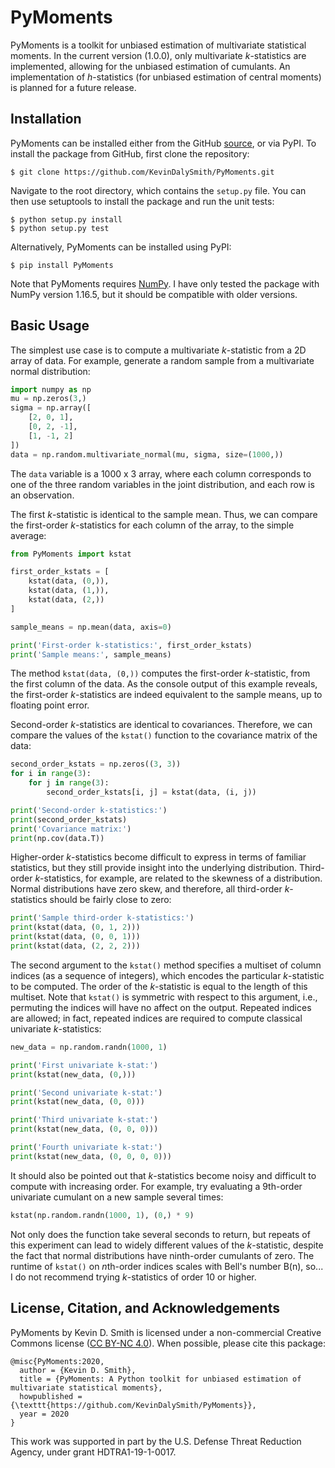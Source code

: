 # PyMoments

PyMoments is a toolkit for unbiased estimation of multivariate statistical moments. 
In the current version (1.0.0), only multivariate <i>k</i>-statistics are implemented,
allowing for the unbiased estimation of cumulants. 
An implementation of <i>h</i>-statistics (for unbiased estimation of central moments) is 
planned for a future release.

## Installation

PyMoments can be installed either from the GitHub 
[source](https://github.com/KevinDalySmith/PyMoments), or via PyPI. 
To install the package from GitHub, first clone the repository:
```
$ git clone https://github.com/KevinDalySmith/PyMoments.git
```
Navigate to the root directory, which contains the ```setup.py``` file.
You can then use setuptools to install the package and run the unit tests:
```
$ python setup.py install
$ python setup.py test
```
Alternatively, PyMoments can be installed using PyPI:
```
$ pip install PyMoments
```
Note that PyMoments requires [NumPy](https://numpy.org/). 
I have only tested the package with NumPy version 1.16.5, but it should be compatible
with older versions.

## Basic Usage

The simplest use case is to compute a multivariate <i>k</i>-statistic from a 2D array of data. 
For example, generate a random sample from a multivariate normal distribution:
```python
import numpy as np
mu = np.zeros(3,)
sigma = np.array([
    [2, 0, 1],
    [0, 2, -1],
    [1, -1, 2]
])
data = np.random.multivariate_normal(mu, sigma, size=(1000,))
```
The ```data``` variable is a 1000 x 3 array, where each column corresponds to one of the three
random variables in the joint distribution, and each row is an observation.

The first <i>k</i>-statistic is identical to the sample mean. Thus, we can compare the first-order
<i>k</i>-statistics for each column of the array, to the simple average:
```python
from PyMoments import kstat

first_order_kstats = [
    kstat(data, (0,)),
    kstat(data, (1,)),
    kstat(data, (2,))
]

sample_means = np.mean(data, axis=0)

print('First-order k-statistics:', first_order_kstats)
print('Sample means:', sample_means) 
```
The method ```kstat(data, (0,))``` computes the first-order <i>k</i>-statistic, from the first column
of the data. As the console output of this example reveals, the first-order <i>k</i>-statistics are
indeed equivalent to the sample means, up to floating point error.

Second-order <i>k</i>-statistics are identical to covariances. Therefore, we can compare the values
of the ```kstat()``` function to the covariance matrix of the data:
```python
second_order_kstats = np.zeros((3, 3))
for i in range(3):
    for j in range(3):
        second_order_kstats[i, j] = kstat(data, (i, j))

print('Second-order k-statistics:')
print(second_order_kstats)
print('Covariance matrix:')
print(np.cov(data.T))
```

Higher-order <i>k</i>-statistics become difficult to express in terms of familiar statistics, but
they still provide insight into the underlying distribution.
Third-order <i>k</i>-statistics, for example, are related to the skewness of a distribution. 
Normal distributions have zero skew, and therefore, all third-order <i>k</i>-statistics 
should be fairly close to zero:
```python 
print('Sample third-order k-statistics:') 
print(kstat(data, (0, 1, 2)))
print(kstat(data, (0, 0, 1)))
print(kstat(data, (2, 2, 2)))
```

The second argument to the ```kstat()``` method specifies a multiset of column indices
(as a sequence of integers), which encodes the particular <i>k</i>-statistic to be computed. 
The order of the <i>k</i>-statistic is equal to the length of this multiset.
Note that ```kstat()``` is symmetric with respect to this argument, i.e., permuting the 
indices will have no affect on the output. Repeated indices are allowed; in fact, repeated 
indices are required to compute classical univariate <i>k</i>-statistics:
```python
new_data = np.random.randn(1000, 1)

print('First univariate k-stat:')
print(kstat(new_data, (0,)))

print('Second univariate k-stat:')
print(kstat(new_data, (0, 0)))

print('Third univariate k-stat:')
print(kstat(new_data, (0, 0, 0)))

print('Fourth univariate k-stat:')
print(kstat(new_data, (0, 0, 0, 0)))
```

It should also be pointed out that <i>k</i>-statistics become noisy and difficult to compute with
increasing order. For example, try evaluating a 9th-order univariate cumulant on a new sample
several times:
```python 
kstat(np.random.randn(1000, 1), (0,) * 9)
```
Not only does the function take several seconds to return, but repeats of this experiment can
lead to widely different values of the <i>k</i>-statistic, despite the fact that normal 
distributions have ninth-order cumulants of zero. 
The runtime of ```kstat()``` on <i>n</i>th-order indices scales with Bell's number B(n), so... 
I do not recommend trying <i>k</i>-statistics of order 10 or higher.

## License, Citation, and Acknowledgements
PyMoments by Kevin D. Smith is licensed under a non-commercial Creative Commons license 
([CC BY-NC 4.0](https://creativecommons.org/licenses/by-nc/4.0/)). When possible, please cite
this package:
```
@misc{PyMoments:2020,
  author = {Kevin D. Smith},
  title = {PyMoments: A Python toolkit for unbiased estimation of multivariate statistical moments},
  howpublished = {\texttt{https://github.com/KevinDalySmith/PyMoments}},
  year = 2020 
}
```
This work was supported in part by the U.S. Defense Threat Reduction Agency, under grant HDTRA1-19-1-0017.
